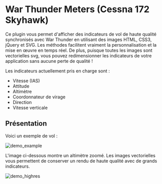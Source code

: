 # War Thunder Meters (Cessna 172 Skyhawk)

Ce plugin vous permet d'afficher des indicateurs de vol de haute qualité synchronisés avec War Thunder en utilisant des images HTML, CSS3, jQuery et SVG. Les méthodes facilitent vraiment la personnalisation et la mise en œuvre en temps réel. De plus, puisque toutes les images sont vectorielles svg, vous pouvez redimensionner les indicateurs de votre application sans aucune perte de qualité !

Les indicateurs actuellement pris en charge sont :

-   Vitesse (IAS)
-   Attitude
-   Altimètre
-   Coordonnateur de virage
-   Direction
-   Vitesse verticale

## Présentation

Voici un exemple de vol :

![demo_example](https://raw.githubusercontent.com/uw-ray/Skyhawk-Flight-Instruments/master/docs/dashboard.png "Indicator examples")

L'image ci-dessous montre un altimètre zoomé. Les images vectorielles vous permettent de conserver un rendu de haute qualité avec de grands indicateurs.

![demo_highres](https://raw.githubusercontent.com/uw-ray/Skyhawk-Flight-Instruments/master/docs/zoom_example.png "High resolution indicator")

